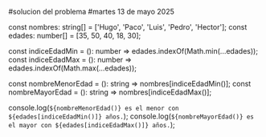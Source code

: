 
#solucion del problema 
#martes 13 de mayo 2025


const nombres: string[] = ['Hugo', 'Paco', 'Luis', 'Pedro', 'Hector'];
const edades: number[] = [35, 50, 40, 18, 30];

const indiceEdadMin = (): number => edades.indexOf(Math.min(...edades));
const indiceEdadMax = (): number => edades.indexOf(Math.max(...edades));

const nombreMenorEdad = (): string => nombres[indiceEdadMin()];
const nombreMayorEdad = (): string => nombres[indiceEdadMax()];

console.log(`${nombreMenorEdad()} es el menor con ${edades[indiceEdadMin()]} años.`);
console.log(`${nombreMayorEdad()} es el mayor con ${edades[indiceEdadMax()]} años.`);

